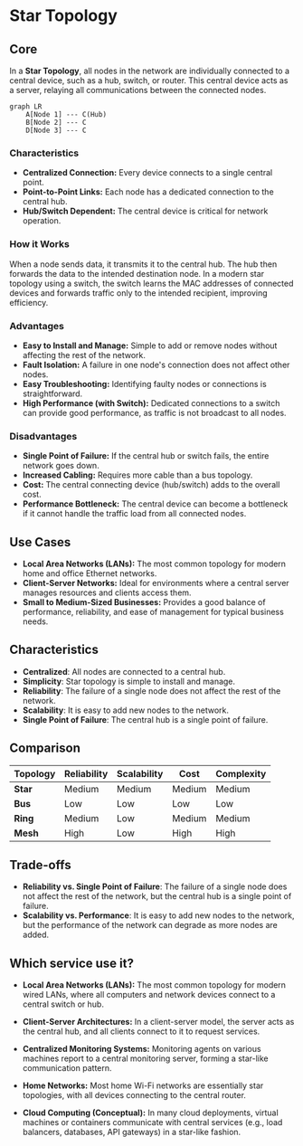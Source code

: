 # Star Topology

## Core

In a **Star Topology**, all nodes in the network are individually connected to a central device, such as a hub, switch, or router. This central device acts as a server, relaying all communications between the connected nodes.

```mermaid
graph LR
    A[Node 1] --- C(Hub)
    B[Node 2] --- C
    D[Node 3] --- C
```

### Characteristics

-   **Centralized Connection:** Every device connects to a single central point.
-   **Point-to-Point Links:** Each node has a dedicated connection to the central hub.
-   **Hub/Switch Dependent:** The central device is critical for network operation.

### How it Works

When a node sends data, it transmits it to the central hub. The hub then forwards the data to the intended destination node. In a modern star topology using a switch, the switch learns the MAC addresses of connected devices and forwards traffic only to the intended recipient, improving efficiency.

### Advantages

-   **Easy to Install and Manage:** Simple to add or remove nodes without affecting the rest of the network.
-   **Fault Isolation:** A failure in one node's connection does not affect other nodes.
-   **Easy Troubleshooting:** Identifying faulty nodes or connections is straightforward.
-   **High Performance (with Switch):** Dedicated connections to a switch can provide good performance, as traffic is not broadcast to all nodes.

### Disadvantages

-   **Single Point of Failure:** If the central hub or switch fails, the entire network goes down.
-   **Increased Cabling:** Requires more cable than a bus topology.
-   **Cost:** The central connecting device (hub/switch) adds to the overall cost.
-   **Performance Bottleneck:** The central device can become a bottleneck if it cannot handle the traffic load from all connected nodes.

## Use Cases

-   **Local Area Networks (LANs):** The most common topology for modern home and office Ethernet networks.
-   **Client-Server Networks:** Ideal for environments where a central server manages resources and clients access them.
-   **Small to Medium-Sized Businesses:** Provides a good balance of performance, reliability, and ease of management for typical business needs.

## Characteristics

- **Centralized**: All nodes are connected to a central hub.
- **Simplicity**: Star topology is simple to install and manage.
- **Reliability**: The failure of a single node does not affect the rest of the network.
- **Scalability**: It is easy to add new nodes to the network.
- **Single Point of Failure**: The central hub is a single point of failure.

## Comparison

| Topology | Reliability | Scalability | Cost | Complexity |
|---|---|---|---|---|
| **Star** | Medium | Medium | Medium | Medium |
| **Bus** | Low | Low | Low | Low |
| **Ring** | Medium | Low | Medium | Medium |
| **Mesh** | High | Low | High | High |

## Trade-offs

- **Reliability vs. Single Point of Failure**: The failure of a single node does not affect the rest of the network, but the central hub is a single point of failure.
- **Scalability vs. Performance**: It is easy to add new nodes to the network, but the performance of the network can degrade as more nodes are added.

## Which service use it?



-   **Local Area Networks (LANs):** The most common topology for modern wired LANs, where all computers and network devices connect to a central switch or hub.

-   **Client-Server Architectures:** In a client-server model, the server acts as the central hub, and all clients connect to it to request services.

-   **Centralized Monitoring Systems:** Monitoring agents on various machines report to a central monitoring server, forming a star-like communication pattern.

-   **Home Networks:** Most home Wi-Fi networks are essentially star topologies, with all devices connecting to the central router.

-   **Cloud Computing (Conceptual):** In many cloud deployments, virtual machines or containers communicate with central services (e.g., load balancers, databases, API gateways) in a star-like fashion.
